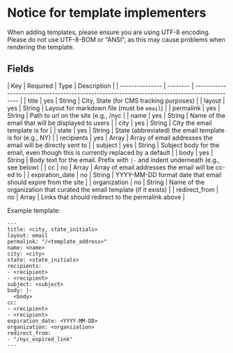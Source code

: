 # Notice for template implementers

When adding templates, please ensure you are using UTF-8 encoding. Please do not use UTF-8-BOM or "ANSI", as this may cause problems when rendering the template.

## Fields

| Key             | Required | Type   | Description                                                                          |
| --------------- | -------- | --------------------------------------------------------------------------------------------- |
| title           | yes      | String | City, State (for CMS tracking purposes)                                              |
| layout          | yes      | String | Layout for markdown file (must be `email`)                                           |
| permalink       | yes      | String | Path to url on the site (e.g., /nyc                                                  |
| name            | yes      | String | Name of the email that will be displayed to users                                    |
| city            | yes      | String | City the email template is for                                                       |
| state           | yes      | String | State (abbreviated) the email template is for (e.g., NY)                             |
| recipients      | yes      | Array  | Array of email addresses the email will be directly sent to                          |
| subject         | yes      | String | Subject body for the email, even though this is currently replaced by a default      |
| body            | yes      | String | Body text for the email. Prefix with `|-` and indent underneath (e.g., see below)    |
| cc              | no       | Array  | Array of email addresses the email will be cc-ed to                                  |
| expiration_date | no       | String | YYYY-MM-DD format date that email should expire from the site                        |
| organization    | no       | String | Name of the organization that curated the email template (if it exists)              |
| redirect_from   | no       | Array  | Links that should redirect to the permalink above                                    |

Example template:

```
---
title: <city, state_initials>
layout: email
permalink: "/<template_address>"
name: <name>
city: <city>
state: <state_initials>
recipients:
- <recipient>
- <recipient>
subject: <subject>
body: |-
  <body>
cc:
- <recipient>
- <recipient>  
expiration_date: <YYYY-MM-DD>
organization: <organization>  
redirect_from:
- "/nyc_expired_link"  
---
```
